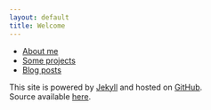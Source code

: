 ```yaml
---
layout: default
title: Welcome
---
```


<ul class="posts">
  <li><a href="/about.html">About me</a></li>
  <li><a href="/projects.html">Some projects</a></li>
  <li><a href="/blog.html">Blog posts</a></li>
</ul>

<p>
  This site is powered by <a href="https://jekyllrb.com/">Jekyll</a> and hosted on <a href="https://github.com/">GitHub</a>.<br />
  Source available <a href="https://github.com/tzvetkoff/tzvetkoff.github.io">here</a>.
</p>
